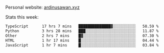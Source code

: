 Personal website: [ardinusawan.xyz](https://ardinusawan.xyz)

Stats this week:
<!--START_SECTION:waka-->

```txt
TypeScript      17 hrs 7 mins   ██████████████▓░░░░░░░░░░   58.59 %
Python          3 hrs 28 mins   ███░░░░░░░░░░░░░░░░░░░░░░   11.87 %
Other           2 hrs 7 mins    █▓░░░░░░░░░░░░░░░░░░░░░░░   07.30 %
HTML            1 hr 17 mins    █░░░░░░░░░░░░░░░░░░░░░░░░   04.44 %
JavaScript      1 hr 7 mins     █░░░░░░░░░░░░░░░░░░░░░░░░   03.84 %
```

<!--END_SECTION:waka-->
